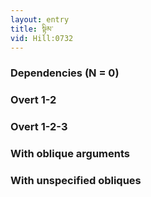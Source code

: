 ```yaml
---
layout: entry
title: སྟིམ་
vid: Hill:0732
---
```

### Dependencies (N = 0)


### Overt 1-2


### Overt 1-2-3


### With oblique arguments


### With unspecified obliques
